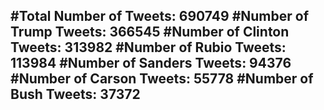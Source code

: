 #Total Number of Tweets: 690749 
#Number of Trump Tweets: 366545
#Number of Clinton Tweets: 313982
#Number of Rubio Tweets: 113984
#Number of Sanders Tweets: 94376
#Number of Carson Tweets: 55778
#Number of Bush Tweets: 37372
---
